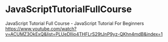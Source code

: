 # JavaScriptTutorialFullCourse
JavaScript Tutorial Full Course - JavaScript Tutorial For Beginners
https://www.youtube.com/watch?v=ACUMZ3OkExQ&list=PLUeDIlio4THFLrS29tJnP9yz-QKhn4mdB&index=1

